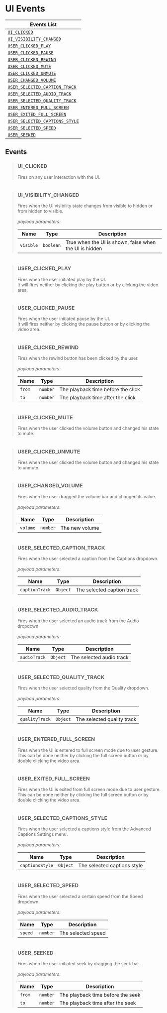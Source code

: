 
# UI Events

| Events List |
|--|
| [`UI_CLICKED`](#UI_CLICKED) |
| [`UI_VISIBILITY_CHANGED`](#UI_VISIBILITY_CHANGED) |
| [`USER_CLICKED_PLAY`](#USER_CLICKED_PLAY) |
| [`USER_CLICKED_PAUSE`](#USER_CLICKED_PAUSE) |
| [`USER_CLICKED_REWIND`](#USER_CLICKED_REWIND) |
| [`USER_CLICKED_MUTE`](#USER_CLICKED_MUTE) |
| [`USER_CLICKED_UNMUTE`](#USER_CLICKED_UNMUTE) |
| [`USER_CHANGED_VOLUME`](#USER_CHANGED_VOLUME) |
| [`USER_SELECTED_CAPTION_TRACK`](#USER_SELECTED_CAPTION_TRACK) |
| [`USER_SELECTED_AUDIO_TRACK`](#USER_SELECTED_AUDIO_TRACK) |
| [`USER_SELECTED_QUALITY_TRACK`](#USER_SELECTED_QUALITY_TRACK) |
| [`USER_ENTERED_FULL_SCREEN`](#USER_ENTERED_FULL_SCREEN) |
| [`USER_EXITED_FULL_SCREEN`](#USER_EXITED_FULL_SCREEN) |
| [`USER_SELECTED_CAPTIONS_STYLE`](#USER_SELECTED_CAPTIONS_STYLE) |
| [`USER_SELECTED_SPEED`](#USER_SELECTED_SPEED) |
| [`USER_SEEKED`](#USER_SEEKED) |

## Events
> ### <a name="UI_CLICKED"></a>UI_CLICKED
> Fires on any user interaction with the UI.
#
> ### <a name="UI_VISIBILITY_CHANGED"></a>UI_VISIBILITY_CHANGED
> Fires when the UI visibility state changes from visible to hidden or from hidden to visible.
> <br><br>_payload parameters:_
>
> | Name | Type  | Description
> |--|--|--|
> | `visible` | `boolean`| True when the UI is shown, false when the UI is hidden
#
> ### <a name="USER_CLICKED_PLAY"></a>USER_CLICKED_PLAY
> Fires when the user initiated play by the UI.<br>
> It will fires neither by clicking the play button or by clicking the video area.
#
> ### <a name="USER_CLICKED_PAUSE"></a>USER_CLICKED_PAUSE
> Fires when the user initiated pause by the UI.<br>
> It will fires neither by clicking the pause button or by clicking the video area.
#
> ### <a name="USER_CLICKED_REWIND"></a>USER_CLICKED_REWIND
> Fires when the rewind button has been clicked by the user.
> <br><br>_payload parameters:_
>
> | Name | Type  | Description
> |--|--|--|
> | `from` | `number` | The playback time before the click
> | `to` | `number` | The playback time after the click
#
> ### <a name="USER_CLICKED_MUTE"></a>USER_CLICKED_MUTE
> Fires when the user clicked the volume button and changed his state to mute.
#
> ### <a name="USER_CLICKED_UNMUTE"></a>USER_CLICKED_UNMUTE
> Fires when the user clicked the volume button and changed his state to unmute.
#
> ### <a name="USER_CHANGED_VOLUME"></a>USER_CHANGED_VOLUME
> Fires when the user dragged the volume bar and changed its value.
> <br><br>_payload parameters:_
>
> | Name | Type  | Description
> |--|--|--|
> | `volume` | `number` | The new volume
#
> ### <a name="USER_SELECTED_CAPTION_TRACK"></a>USER_SELECTED_CAPTION_TRACK
> Fires when the user selected a caption from the Captions dropdown.
> <br><br>_payload parameters:_
>
> | Name | Type  | Description
> |--|--|--|
> | `captionTrack` | `Object` | The selected caption track
#
> ### <a name="USER_SELECTED_AUDIO_TRACK"></a>USER_SELECTED_AUDIO_TRACK
> Fires when the user selected an audio track from the Audio dropdown.
> <br><br>_payload parameters:_
>
> | Name | Type  | Description
> |--|--|--|
> | `audioTrack` | `Object` | The selected audio track
#
> ### <a name="USER_SELECTED_QUALITY_TRACK"></a>USER_SELECTED_QUALITY_TRACK
> Fires when the user selected quality from the Quality dropdown.
> <br><br>_payload parameters:_
>
> | Name | Type  | Description
> |--|--|--|
> | `qualityTrack` | `Object` | The selected quality track
#
> ### <a name="USER_ENTERED_FULL_SCREEN"></a>USER_ENTERED_FULL_SCREEN
> Fires when the UI is entered to full screen mode due to user gesture.<br>
> This can be done neither by clicking the full screen button or by double clicking the video area.
#
> ### <a name="USER_EXITED_FULL_SCREEN"></a>USER_EXITED_FULL_SCREEN
> Fires when the UI is exited from full screen mode due to user gesture.<br>
> This can be done neither by clicking the full screen button or by double clicking the video area.
#
> ### <a name="USER_SELECTED_CAPTIONS_STYLE"></a>USER_SELECTED_CAPTIONS_STYLE
> Fires when the user selected a captions style from the Advanced Captions Settings menu.
> <br><br>_payload parameters:_
>
> | Name | Type  | Description
> |--|--|--|
> | `captionsStyle` | `Object` | The selected captions style
#
> ### <a name="USER_SELECTED_SPEED"></a>USER_SELECTED_SPEED
> Fires when the user selected a certain speed from the Speed dropdown.
> <br><br>_payload parameters:_
>
> | Name | Type  | Description
> |--|--|--|
> | `speed` | `number` | The selected speed
#
> ### <a name="USER_SEEKED"></a>USER_SEEKED
> Fires when the user initiated seek by dragging the seek bar.
> <br><br>_payload parameters:_
>
> | Name | Type  | Description
> |--|--|--|
> | `from` | `number` | The playback time before the seek
> | `to` | `number` | The playback time after the seek
#
